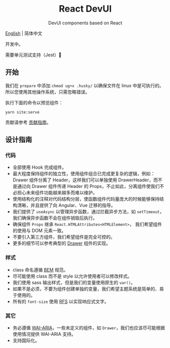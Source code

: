<h1 align="center">React DevUI</h1>

<p align="center">DevUI components based on React</p>

[English](README.md) | 简体中文

开发中。

需要单元测试支持（Jest）🤝

## 开始

我们在 `prepare` 中添加 `chmod ug+x .husky/` 以确保文件在 linux 中是可执行的。 所以您使用其他操作系统，只需忽略错误。

执行下面的命令以预览组件：

```
yarn site:serve
```

贡献请参考 [贡献指南](CONTRIBUTING.md)。

## 设计指南

### 代码

- 全部使用 Hook 完成组件。
- 最大程度保持组件的独立性，使用组件组合已完成更复杂的逻辑，例如：Drawer 组件分离了 Header，这样我们可以单独使用 DrawerHeader，而不是通过向 Drawer 组件传递 Header 的 Props，不止如此，分离组件使我们不必担心未来组件功能越来越多而难以维护。
- 使用结构化的注释对代码结构分层，使函数组件代码量庞大的时候能够保持结构清晰，并且提供了向 Angular、Vue 迁移的指导。
- 我们提供了 `useAsync` 以管理异步函数，通过拦截异步方法，如 `setTimeout`， 我们确保异步函数不会在组件销毁后执行。
- 确保组件 `Props` 继承 `React.HTMLAttributes<HTMLElement>`， 我们希望组件的使用与 DOM 元素一致。
- 不要引入第三方组件，我们希望组件是完全可控的。
- 更多的细节可以参考典型的 [Drawer](https://github.com/xiejay97/react-devui/tree/main/ui/src/components/drawer) 组件的实现。

### 样式

- class 命名遵循 [BEM](http://getbem.com/introduction/) 规范。
- 尽可能使用 class 而不是 style 以允许使用者可以修改样式。
- 我们使用 sass 输出样式，但是我们的变量使用原生的 `var()`。
- 如果不是必须，不要为组件创建单独的变量，我们希望主题系统是简单的、易于使用的。
- 所有的 `font-size` 使用 [RFS](https://github.com/twbs/rfs#readme) 以实现响应式文字。

### 其它

- 务必遵循 [WAI-ARIA](https://www.w3.org/TR/wai-aria-practices-1.1/)，一些未定义的组件，如 `Drawer`，我们也应该尽可能根据使用情况提供 WAI-ARIA 支持。
- 支持国际化。

